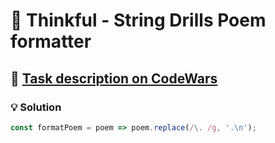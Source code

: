 # 📝 Thinkful - String Drills Poem formatter

## 🔗 [Task description on CodeWars](https://www.codewars.com/kata/585af8f645376cda59000200)

### 💡 Solution

```javascript
const formatPoem = poem => poem.replace(/\. /g, '.\n');
```
